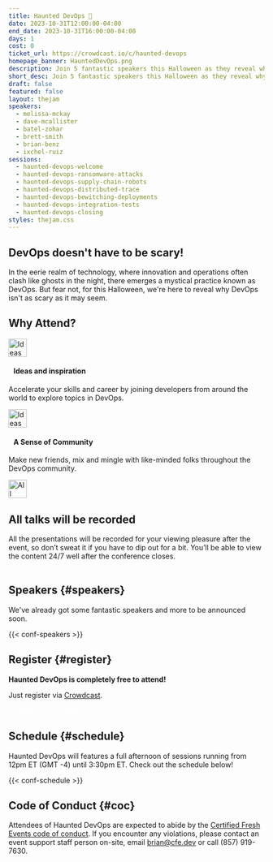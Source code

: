 ```yaml
---
title: Haunted DevOps 👻
date: 2023-10-31T12:00:00-04:00
end_date: 2023-10-31T16:00:00-04:00
days: 1
cost: 0
ticket_url: https://crowdcast.io/c/haunted-devops
homepage_banner: HauntedDevOps.png
description: Join 5 fantastic speakers this Halloween as they reveal why DevOps isn't as scary as it may seem.
short_desc: Join 5 fantastic speakers this Halloween as they reveal why DevOps isn't as scary as it may seem.
draft: false
featured: false
layout: thejam
speakers:
  - melissa-mckay
  - dave-mcallister
  - batel-zohar
  - brett-smith
  - brian-benz
  - ixchel-ruiz
sessions:
  - haunted-devops-welcome
  - haunted-devops-ransomware-attacks
  - haunted-devops-supply-chain-robots
  - haunted-devops-distributed-trace
  - haunted-devops-bewitching-deployments
  - haunted-devops-integration-tests
  - haunted-devops-closing
styles: thejam.css
---
```


## DevOps doesn't have to be scary!

In the eerie realm of technology, where innovation and operations often clash like ghosts in the night, there emerges a mystical practice known as DevOps. But fear not, for this Halloween, we're here to reveal why DevOps isn't as scary as it may seem.

## Why Attend?

<div class="container px-6 mx-auto mt-8">
  <div class="grid gap-8 lg:grid-cols-2">
    <article>
      <div class="flex items-center mb-8">
      <p><img src="/img/thejam/iconmonstr-idea-7-1.svg" alt="Ideas and Inspiration" width="36" height="36"></p>
      <h4 style="margin-left:.7em">Ideas and inspiration</h4>
      </div>
      <p class="text-base">Accelerate your skills and career by joining developers from around the world to explore topics in DevOps.</p>
    </article>
    <article>
      <div class="flex items-center mb-8">
      <p><img src="/img/thejam/iconmonstr-friend-3-1.svg" alt="Ideas and Inspiration" width="36" height="36"></p>
      <h4 style="margin-left:.7em">A Sense of Community</h4>
      </div>
      <p class="text-base">Make new friends, mix and mingle with like-minded folks throughout the DevOps community.</p>
    </article>
  </div>
</div>

<section class="mt-28 border border-gray-300 rounded">
  <div class="flex flex-col items-center justify-center p-6 pt-6 pb-4 text-center rounded highlight-pattern-signal">
    <span class="flex items-center justify-center flex-shrink-0 w-24 h-24 mr-4 -mt-20 rounded-full bg-lightBlue" aria-hidden="true">
      <img src="/img/thejam/iconmonstr-video-camera-1-1.svg" alt="All talks will be recorded" width="36" height="36">
    </span>
    <h2 class="mt-4 mb-2 text-3xl font-bold leading-tight text-blue">All talks will be recorded</a></h2>
  </div>
  <div class="p-6">
    All the presentations will be recorded for your viewing pleasure after the event, so don’t sweat it if you have to dip out for a bit. You’ll be able to view the content 24/7 well after the conference closes.
  </div>
</section>

<div class="mt-8 mb-8 flex items-center justify-center w-full">
<a class="button" style="text-decoration:none;color:#FFF" href="https://crowdcast.io/c/haunted-devops/register" target="_blank">
 Get Your Free Ticket Today!
</a>
</div>

## Speakers {#speakers}

We've already got some fantastic speakers and more to be announced soon.

{{< conf-speakers >}}

## Register {#register}

**Haunted DevOps is completely free to attend!**

Just register via [Crowdcast](https://crowdcast.io/c/haunted-devops/register).

<a class="button" style="text-decoration:none;color:#FFF" href="https://crowdcast.io/c/haunted-devops/register" target="_blank">
Register for free today!
</a>

## Schedule {#schedule}

Haunted DevOps will features a full afternoon of sessions running from 12pm ET (GMT -4) until 3:30pm ET. Check out the schedule below!

{{< conf-schedule >}}

## Code of Conduct {#coc}

Attendees of Haunted DevOps are expected to abide by the [Certified Fresh Events code of conduct](/conduct). If you encounter any violations, please contact an event support staff person on-site, email [brian@cfe.dev](mailto:brian@cfe.dev) or call (857) 919-7630.
